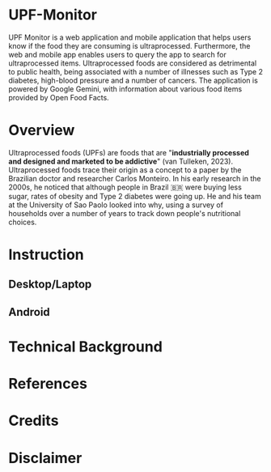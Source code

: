 # UPF-Monitor
UPF Monitor is a web application and mobile application that helps users know if the food they are consuming is ultraprocessed. Furthermore, the web and mobile app enables users to query the app to search for ultraprocessed items. Ultraprocessed foods are considered as detrimental to public health, being associated with a number of illnesses such as Type 2 diabetes, high-blood pressure and a number of cancers. The application is powered by Google Gemini, with information about various food items provided by Open Food Facts.

# Overview
Ultraprocessed foods (UPFs) are foods that are "**industrially processed and designed and marketed to be addictive**" (van Tulleken, 2023). Ultraprocessed foods trace their origin as a concept to a paper by the Brazilian doctor and researcher Carlos Monteiro. In his early research in the 2000s, he noticed that although people in Brazil 🇧🇷  were buying less sugar, rates of obesity and Type 2 diabetes were going up. He and his team at the University of Sao Paolo looked into why, using a survey of households over a number of years to track down people's nutritional choices. 

# Instruction

## Desktop/Laptop

## Android

# Technical Background

# References


# Credits

# Disclaimer
